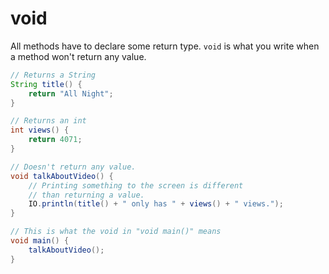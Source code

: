 # void

All methods have to declare some return type. `void` is what you write when a method won't return any value.

```java
// Returns a String
String title() {
    return "All Night";
}

// Returns an int
int views() {
    return 4071;
}

// Doesn't return any value.
void talkAboutVideo() {
    // Printing something to the screen is different
    // than returning a value.
    IO.println(title() + " only has " + views() + " views.");
}

// This is what the void in "void main()" means
void main() {
    talkAboutVideo();
}
```
